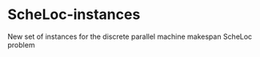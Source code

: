 # ScheLoc-instances
New set of instances for the discrete parallel machine makespan ScheLoc problem
